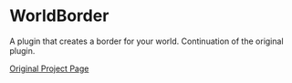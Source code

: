 WorldBorder
===========
A plugin that creates a border for your world. Continuation of the original plugin.

<a href="https://www.spigotmc.org/resources/worldborder.60905/">Original Project Page</a>
